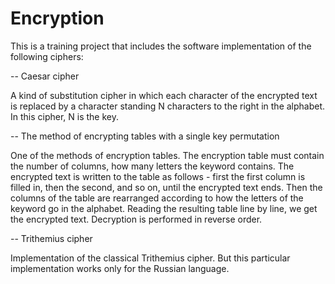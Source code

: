 # Encryption
This is a training project that includes the software implementation of the following ciphers:

-- Caesar cipher

A kind of substitution cipher in which each character of the encrypted text is replaced by a character standing N characters to the right in the alphabet. In this cipher, N is the key.

-- The method of encrypting tables with a single key permutation

One of the methods of encryption tables. The encryption table must contain the number of columns, how many letters the keyword contains. The encrypted text is written to the table as follows - first the first column is filled in, then the second, and so on, until the encrypted text ends. Then the columns of the table are rearranged according to how the letters of the keyword go in the alphabet. Reading the resulting table line by line, we get the encrypted text. 
Decryption is performed in reverse order.

-- Trithemius cipher

Implementation of the classical Trithemius cipher. 
But this particular implementation works only for the Russian language.
